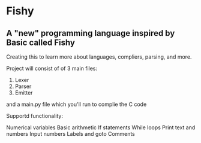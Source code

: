 # Fishy
## A "new" programming language inspired by Basic called Fishy

Creating this to learn more about languages, compliers, parsing, and more.

Project will consist of of 3 main files:
1. Lexer
2. Parser
3. Emitter

and a main.py file which you'll run to complie the C code

Supportd functionality:

  Numerical variables
  Basic arithmetic
  If statements
  While loops
  Print text and numbers
  Input numbers
  Labels and goto
  Comments

